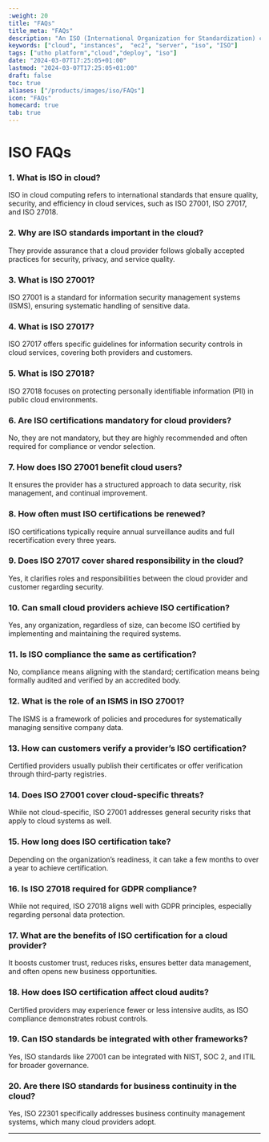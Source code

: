 ```yaml
---
:weight: 20
title: "FAQs"
title_meta: "FAQs"
description: "An ISO (International Organization for Standardization) certification refers to globally recognized standards that cloud service providers adhere to for quality, security, and efficiency. Common ISO standards in the cloud include ISO 27001 for information security management, ISO 27017 for cloud security controls, and ISO 27018 for protecting personal data in the cloud."
keywords: ["cloud", "instances",  "ec2", "server", "iso", "ISO"]
tags: ["utho platform","cloud","deploy", "iso"]
date: "2024-03-07T17:25:05+01:00"
lastmod: "2024-03-07T17:25:05+01:00"
draft: false
toc: true
aliases: ["/products/images/iso/FAQs"]
icon: "FAQs"
homecard: true
tab: true
---
```

# ISO FAQs

### 1. **What is ISO in cloud?**
ISO in cloud computing refers to international standards that ensure quality, security, and efficiency in cloud services, such as ISO 27001, ISO 27017, and ISO 27018.

### 2. **Why are ISO standards important in the cloud?**
They provide assurance that a cloud provider follows globally accepted practices for security, privacy, and service quality.

### 3. **What is ISO 27001?**
ISO 27001 is a standard for information security management systems (ISMS), ensuring systematic handling of sensitive data.

### 4. **What is ISO 27017?**
ISO 27017 offers specific guidelines for information security controls in cloud services, covering both providers and customers.

### 5. **What is ISO 27018?**
ISO 27018 focuses on protecting personally identifiable information (PII) in public cloud environments.

### 6. **Are ISO certifications mandatory for cloud providers?**
No, they are not mandatory, but they are highly recommended and often required for compliance or vendor selection.

### 7. **How does ISO 27001 benefit cloud users?**
It ensures the provider has a structured approach to data security, risk management, and continual improvement.

### 8. **How often must ISO certifications be renewed?**
ISO certifications typically require annual surveillance audits and full recertification every three years.

### 9. **Does ISO 27017 cover shared responsibility in the cloud?**
Yes, it clarifies roles and responsibilities between the cloud provider and customer regarding security.

### 10. **Can small cloud providers achieve ISO certification?**
Yes, any organization, regardless of size, can become ISO certified by implementing and maintaining the required systems.

### 11. **Is ISO compliance the same as certification?**
No, compliance means aligning with the standard; certification means being formally audited and verified by an accredited body.

### 12. **What is the role of an ISMS in ISO 27001?**
The ISMS is a framework of policies and procedures for systematically managing sensitive company data.

### 13. **How can customers verify a provider’s ISO certification?**
Certified providers usually publish their certificates or offer verification through third-party registries.

### 14. **Does ISO 27001 cover cloud-specific threats?**
While not cloud-specific, ISO 27001 addresses general security risks that apply to cloud systems as well.

### 15. **How long does ISO certification take?**
Depending on the organization’s readiness, it can take a few months to over a year to achieve certification.

### 16. **Is ISO 27018 required for GDPR compliance?**
While not required, ISO 27018 aligns well with GDPR principles, especially regarding personal data protection.

### 17. **What are the benefits of ISO certification for a cloud provider?**
It boosts customer trust, reduces risks, ensures better data management, and often opens new business opportunities.

### 18. **How does ISO certification affect cloud audits?**
Certified providers may experience fewer or less intensive audits, as ISO compliance demonstrates robust controls.

### 19. **Can ISO standards be integrated with other frameworks?**
Yes, ISO standards like 27001 can be integrated with NIST, SOC 2, and ITIL for broader governance.

### 20. **Are there ISO standards for business continuity in the cloud?**
Yes, ISO 22301 specifically addresses business continuity management systems, which many cloud providers adopt.


--- 
